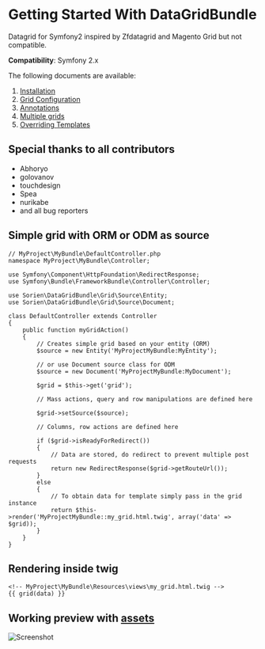 Getting Started With DataGridBundle
===================================

Datagrid for Symfony2 inspired by Zfdatagrid and Magento Grid but not compatible.

**Compatibility**: Symfony 2.x

The following documents are available:

1. [Installation](https://github.com/S0RIEN/DataGridBundle/blob/master/Resources/doc/installation.md)
2. [Grid Configuration](https://github.com/S0RIEN/DataGridBundle/blob/master/Resources/doc/grid_configuration.md)
3. [Annotations](https://github.com/S0RIEN/DataGridBundle/blob/master/Resources/doc/annotations.md)
4. [Multiple grids](https://github.com/S0RIEN/DataGridBundle/blob/master/Resources/doc/multiple_grids.md)
5. [Overriding Templates](https://github.com/S0RIEN/DataGridBundle/blob/master/Resources/doc/overriding_templates.md)

## Special thanks to all contributors

- Abhoryo
- golovanov
- touchdesign
- Spea
- nurikabe
- and all bug reporters

## Simple grid with ORM or ODM as source

    // MyProject\MyBundle\DefaultController.php
    namespace MyProject\MyBundle\Controller;

    use Symfony\Component\HttpFoundation\RedirectResponse;
    use Symfony\Bundle\FrameworkBundle\Controller\Controller;

    use Sorien\DataGridBundle\Grid\Source\Entity;
    use Sorien\DataGridBundle\Grid\Source\Document;

    class DefaultController extends Controller
    {
        public function myGridAction()
        {
            // Creates simple grid based on your entity (ORM)
            $source = new Entity('MyProjectMyBundle:MyEntity');

            // or use Document source class for ODM
            $source = new Document('MyProjectMyBundle:MyDocument');

            $grid = $this->get('grid');

            // Mass actions, query and row manipulations are defined here

            $grid->setSource($source);

            // Columns, row actions are defined here

            if ($grid->isReadyForRedirect())
            {
                // Data are stored, do redirect to prevent multiple post requests
                return new RedirectResponse($grid->getRouteUrl());
            }
            else
            {
                // To obtain data for template simply pass in the grid instance
                return $this->render('MyProjectMyBundle::my_grid.html.twig', array('data' => $grid));
            }
        }
    }

## Rendering inside twig

    <!-- MyProject\MyBundle\Resources\views\my_grid.html.twig -->
    {{ grid(data) }}


Working preview with [assets](https://github.com/S0RIEN/DataGridBundle/wiki/Working-preview-assets)
-----
<img src="http://vortex-portal.com/datagrid/grid2.png" alt="Screenshot" />
